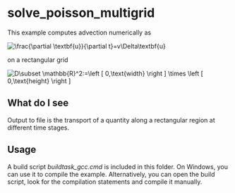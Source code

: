# solve_poisson_multigrid #


This example computes advection numerically as

<img src="https://latex.codecogs.com/svg.image?\mathbf{u} \left(t+\delta t, \mathbf{x})\right)=\mathbf{u} \left(t, \mathbf{x}-\delta t \mathbf{u}(t,\mathbf{x})\right)" title="\frac{\partial \textbf{u}}{\partial t}=v\Delta\textbf{u}" />

on a rectangular grid

<img src="https://latex.codecogs.com/svg.image?D\subset&space;\mathbb{R}^2:=\left&space;[&space;0,\text{width}&space;\right&space;]&space;\times&space;\left&space;[&space;0,\text{height}&space;\right&space;]" title="D\subset \mathbb{R}^2:=\left [ 0,\text{width} \right ] \times \left [ 0,\text{height} \right ]" />


## What do I see

Output to file is the transport of a quantity along a rectangular region at different time stages.

## Usage
A build script *buildtask_gcc.cmd* is included in this folder. On Windows, you can use it to compile 
the example. Alternatively, you can open the build script, look for the compilation statements and compile it manually.

